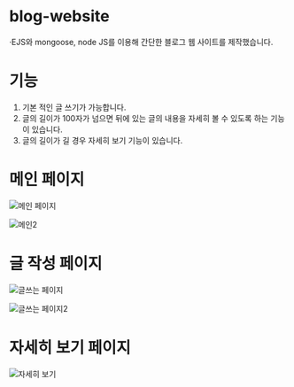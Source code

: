 # blog-website

·EJS와 mongoose, node JS를 이용해 간단한 블로그 웹 사이트를 제작했습니다.

# 기능
1. 기본 적인 글 쓰기가 가능합니다.
2. 글의 길이가 100자가 넘으면 뒤에 있는 글의 내용을 자세히 볼 수 있도록 하는 기능이 있습니다.
3. 글의 길이가 길 경우 자세히 보기 기능이 있습니다.

# 메인 페이지
![메인 페이지](https://user-images.githubusercontent.com/55783877/109746784-4d6dcc00-7c19-11eb-8a42-8dfde2cae463.png)

![메인2](https://user-images.githubusercontent.com/55783877/109746436-ba349680-7c18-11eb-95f7-23ec750273f6.png)

# 글 작성 페이지
![글쓰는 페이지](https://user-images.githubusercontent.com/55783877/109747109-e7ce0f80-7c19-11eb-9bef-e4f034b70ad1.png)

![글쓰는 페이지2](https://user-images.githubusercontent.com/55783877/109746446-bdc81d80-7c18-11eb-944c-ecf3a70239a8.png)

# 자세히 보기 페이지
![자세히 보기](https://user-images.githubusercontent.com/55783877/109746591-f9fb7e00-7c18-11eb-9d60-6a97ca80b25f.png)

